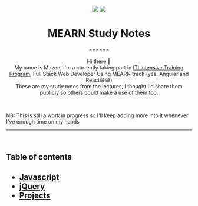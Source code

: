 <div align="center">

<img src="https://img.shields.io/badge/javascript%20-%23323330.svg?&style=for-the-badge&logo=javascript&logoColor=%237DF1E"/> <img src="https://img.shields.io/badge/jquery%20-%230769AD.svg?&style=for-the-badge&logo=jquery&logoColor=white"/>
<h1>MEARN Study Notes</h1>

======




<p>
    Hi there 👋 <br>My name is Mazen, I'm a currently taking part in <a href="http://www.iti.gov.eg/Site/CodeCamp">ITI Intensive Training Program</a>, Full Stack Web Developer Using MEARN track (yes! Angular and React😅😅)<br>
    These are my study notes from the lectures, I thought I'd share them publicly so others could make a use of them too.<br>
</p>
</div>
<br>
<p>
NB: This is still a work in progress so I'll keep adding more into it whenever I've enough time on my hands
</p>
<hr><br>
<h2>Table of contents<h2>

- [Javascript](Javascript/javascript.md)
- [jQuery](jQuery/jQuery.md)
- [Projects](Projects/projects.md)